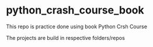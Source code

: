 # python_crash_course_book
This repo is practice done using book Python Crsh Course

The projects are build in respective folders/repos